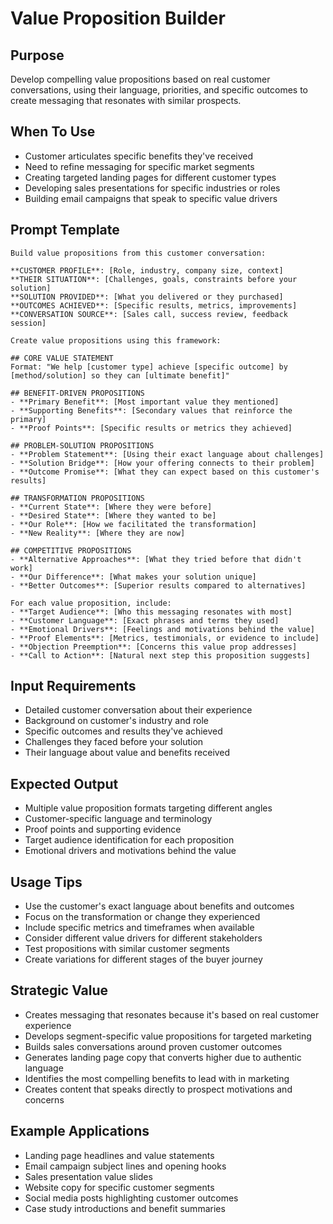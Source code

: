 # Value Proposition Builder

## Purpose
Develop compelling value propositions based on real customer conversations, using their language, priorities, and specific outcomes to create messaging that resonates with similar prospects.

## When To Use
- Customer articulates specific benefits they've received
- Need to refine messaging for specific market segments
- Creating targeted landing pages for different customer types
- Developing sales presentations for specific industries or roles
- Building email campaigns that speak to specific value drivers

## Prompt Template

```
Build value propositions from this customer conversation:

**CUSTOMER PROFILE**: [Role, industry, company size, context]
**THEIR SITUATION**: [Challenges, goals, constraints before your solution]
**SOLUTION PROVIDED**: [What you delivered or they purchased]
**OUTCOMES ACHIEVED**: [Specific results, metrics, improvements]
**CONVERSATION SOURCE**: [Sales call, success review, feedback session]

Create value propositions using this framework:

## CORE VALUE STATEMENT
Format: "We help [customer type] achieve [specific outcome] by [method/solution] so they can [ultimate benefit]"

## BENEFIT-DRIVEN PROPOSITIONS
- **Primary Benefit**: [Most important value they mentioned]
- **Supporting Benefits**: [Secondary values that reinforce the primary]
- **Proof Points**: [Specific results or metrics they achieved]

## PROBLEM-SOLUTION PROPOSITIONS
- **Problem Statement**: [Using their exact language about challenges]
- **Solution Bridge**: [How your offering connects to their problem]
- **Outcome Promise**: [What they can expect based on this customer's results]

## TRANSFORMATION PROPOSITIONS
- **Current State**: [Where they were before]
- **Desired State**: [Where they wanted to be]
- **Our Role**: [How we facilitated the transformation]
- **New Reality**: [Where they are now]

## COMPETITIVE PROPOSITIONS
- **Alternative Approaches**: [What they tried before that didn't work]
- **Our Difference**: [What makes your solution unique]
- **Better Outcomes**: [Superior results compared to alternatives]

For each value proposition, include:
- **Target Audience**: [Who this messaging resonates with most]
- **Customer Language**: [Exact phrases and terms they used]
- **Emotional Drivers**: [Feelings and motivations behind the value]
- **Proof Elements**: [Metrics, testimonials, or evidence to include]
- **Objection Preemption**: [Concerns this value prop addresses]
- **Call to Action**: [Natural next step this proposition suggests]
```

## Input Requirements
- Detailed customer conversation about their experience
- Background on customer's industry and role
- Specific outcomes and results they've achieved
- Challenges they faced before your solution
- Their language about value and benefits received

## Expected Output
- Multiple value proposition formats targeting different angles
- Customer-specific language and terminology
- Proof points and supporting evidence
- Target audience identification for each proposition
- Emotional drivers and motivations behind the value

## Usage Tips
- Use the customer's exact language about benefits and outcomes
- Focus on the transformation or change they experienced
- Include specific metrics and timeframes when available
- Consider different value drivers for different stakeholders
- Test propositions with similar customer segments
- Create variations for different stages of the buyer journey

## Strategic Value
- Creates messaging that resonates because it's based on real customer experience
- Develops segment-specific value propositions for targeted marketing
- Builds sales conversations around proven customer outcomes
- Generates landing page copy that converts higher due to authentic language
- Identifies the most compelling benefits to lead with in marketing
- Creates content that speaks directly to prospect motivations and concerns

## Example Applications
- Landing page headlines and value statements
- Email campaign subject lines and opening hooks
- Sales presentation value slides
- Website copy for specific customer segments
- Social media posts highlighting customer outcomes
- Case study introductions and benefit summaries